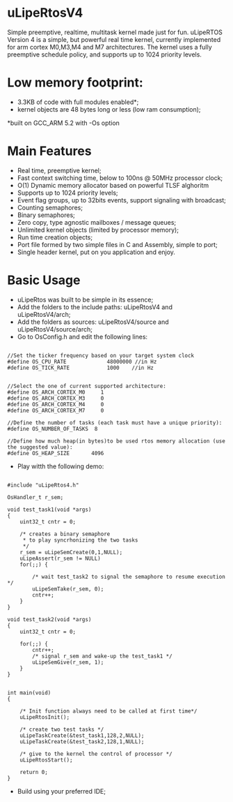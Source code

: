 # uLipeRtosV4
Simple preemptive, realtime, multitask kernel made just for fun.
uLipeRTOS Version 4 is a simple, but powerful real time kernel, currently implemented for arm cortex M0,M3,M4 and M7 architectures.
The kernel uses a fully preemptive schedule policy, and supports up to 1024 priority levels.

# Low memory footprint:
  - 3.3KB of code with full modules enabled*; 
  - kernel objects are 48 bytes long or less (low ram consumption);

  *built on GCC_ARM 5.2 with -Os option
  
# Main Features

- Real time, preemptive kernel;
- Fast context switching time, below to 100ns @ 50MHz processor clock;
- O(1) Dynamic memory allocator based on powerful TLSF alghoritm
- Supports up to 1024 priority levels;
- Event flag groups, up to 32bits events, support signaling with broadcast;
- Counting semaphores;
- Binary semaphores;
- Zero copy, type agnostic mailboxes / message queues;
- Unlimited kernel objects (limited by processor memory);
- Run time creation objects;
- Port file formed by two simple files in C and Assembly, simple to port;
- Single header kernel, put on you application and enjoy.

# Basic Usage

- uLipeRtos was built to be simple in its essence;
- Add the folders to the include paths: uLipeRtosV4 and uLipeRtosV4/arch;
- Add the folders as sources: uLipeRtosV4/source and uLipeRtosV4/source/arch;
- Go to OsConfig.h and edit the following lines:
```

//Set the ticker frequency based on your target system clock
#define OS_CPU_RATE  			48000000 //in Hz
#define OS_TICK_RATE			1000	//in Hz


//Select the one of current supported architecture:
#define OS_ARCH_CORTEX_M0     1
#define OS_ARCH_CORTEX_M3     0
#define OS_ARCH_CORTEX_M4     0
#define OS_ARCH_CORTEX_M7     0

//Define the number of tasks (each task must have a unique priority):
#define OS_NUMBER_OF_TASKS  8
 
//Define how much heap(in bytes)to be used rtos memory allocation (use the suggested value):
#define OS_HEAP_SIZE       4096

```

- Play witth the following demo:

```

#include "uLipeRtos4.h"

OsHandler_t r_sem;

void test_task1(void *args)
{
    uint32_t cntr = 0;

    /* creates a binary semaphore
     * to play syncrhonizing the two tasks
     */
    r_sem = uLipeSemCreate(0,1,NULL);
    uLipeAssert(r_sem != NULL)
    for(;;) {

        /* wait test_task2 to signal the semaphore to resume execution */
        uLipeSemTake(r_sem, 0);
        cntr++;
    }
}

void test_task2(void *args)
{
    uint32_t cntr = 0;

    for(;;) {
        cntr++;
        /* signal r_sem and wake-up the test_task1 */
        uLipeSemGive(r_sem, 1);
    }
}


int main(void)
{

    /* Init function always need to be called at first time*/
    uLipeRtosInit();

    /* create two test tasks */
    uLipeTaskCreate(&test_task1,128,2,NULL);
    uLipeTaskCreate(&test_task2,128,1,NULL);

    /* give to the kernel the control of processor */
    uLipeRtosStart();

    return 0;
}
```

- Build using your preferred IDE;
